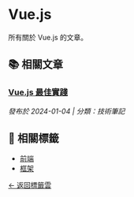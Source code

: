 # Vue.js

所有關於 Vue.js 的文章。

## 📚 相關文章

### [Vue.js 最佳實踐](/posts/vue-best-practices.md)
*發布於 2024-01-04 | 分類：技術筆記*

## 🔗 相關標籤
- [前端](/tags/frontend.md)
- [框架](/tags/framework.md)

[← 返回標籤雲](/tags/) 